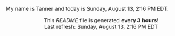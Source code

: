 My name is Tanner and today is Sunday, August 13, 2:16 PM EDT.

<p align="center">This <i>README</i> file is generated <b>every 3 hours</b>!</br>Last refresh: Sunday, August 13, 2:16 PM EDT<br /></p>
